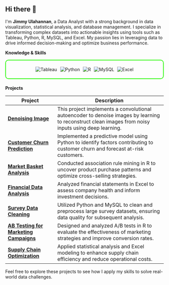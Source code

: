 ## Hi there 👋


I'm **Jimmy Ulahannan**, a Data Analyst with a strong background in data visualization, statistical analysis, and database management. I specialize in transforming complex datasets into actionable insights using tools such as Tableau, Python, R, MySQL, and Excel. My passion lies in leveraging data to drive informed decision-making and optimize business performance.

**Knowledge & Skills**

<div style="border: 2px solid #22F700; border-radius: 10px; padding: 20px; margin-bottom: 20px;">
  <div align="left" style="display: flex; flex-wrap: wrap; justify-content: center; gap: 10px;">
    <img src="https://img.shields.io/badge/Tableau-E97627?style=for-the-badge&logo=tableau&logoColor=white" alt="Tableau" />
    <img src="https://img.shields.io/badge/Python-3776AB?style=for-the-badge&logo=python&logoColor=white" alt="Python" />
    <img src="https://img.shields.io/badge/R-276DC3?style=for-the-badge&logo=r&logoColor=white" alt="R" />
    <img src="https://img.shields.io/badge/MySQL-4479A1?style=for-the-badge&logo=mysql&logoColor=white" alt="MySQL" />
    <img src="https://img.shields.io/badge/Excel-217346?style=for-the-badge&logo=microsoft-excel&logoColor=white" alt="Excel" />
  </div>
</div>

**Projects**

| **Project** | **Description** |
|-------------|-----------------|
| **[Denoising Image](https://github.com/JIMMYULAHANNAN/Denoising-Image/blob/main/CNN%20Model%20Image%20denoising%20.ipynb)** | This project implements a convolutional autoencoder to denoise images by learning to reconstruct clean images from noisy inputs using deep learning. |
| **[Customer Churn Prediction](https://github.com/)** | Implemented a predictive model using Python to identify factors contributing to customer churn and forecast at-risk customers. |
| **[Market Basket Analysis](https://github.com/)** | Conducted association rule mining in R to uncover product purchase patterns and optimize cross-selling strategies. |
| **[Financial Data Analysis](https://github.com/)** | Analyzed financial statements in Excel to assess company health and inform investment decisions. |
| **[Survey Data Cleaning](https://github.com/)** | Utilized Python and MySQL to clean and preprocess large survey datasets, ensuring data quality for subsequent analysis. |
| **[AB Testing for Marketing Campaigns](https://github.com/)** | Designed and analyzed A/B tests in R to evaluate the effectiveness of marketing strategies and improve conversion rates. |
| **[Supply Chain Optimization](https://github.com/)** | Applied statistical analysis and Excel modeling to enhance supply chain efficiency and reduce operational costs. |

Feel free to explore these projects to see how I apply my skills to solve real-world data challenges. 
